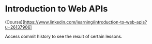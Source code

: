 # Introduction to Web APIs
(Course)[https://www.linkedin.com/learning/introduction-to-web-apis?u=26137906]

Access commit history to see the result of certain lessons. 
